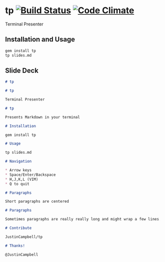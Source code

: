 # tp [![Build Status](https://secure.travis-ci.org/JustinCampbell/tp.png)](https://secure.travis-ci.org/JustinCampbell/tp) [![Code Climate](https://codeclimate.com/badge.png)](https://codeclimate.com/github/JustinCampbell/tp)

Terminal Presenter

## Installation and Usage

```sh
gem install tp
tp slides.md
```

## Slide Deck

```md
# tp

# tp

Terminal Presenter

# tp

Presents Markdown in your terminal

# Installation

gem install tp

# Usage

tp slides.md

# Navigation

* Arrow keys
* Space/Enter/Backspace
* H,J,K,L (VIM)
* Q to quit

# Paragraphs

Short paragraphs are centered

# Paragraphs

Sometimes paragraphs are really really long and might wrap a few lines. It does it's best to wrap them logically. Also, they stay left-aligned.

# Contribute

JustinCampbell/tp

# Thanks!

@JustinCampbell
```

